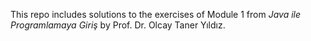 This repo includes solutions to the exercises of Module 1 from *Java ile Programlamaya Giriş* by Prof. Dr. Olcay Taner Yıldız.

